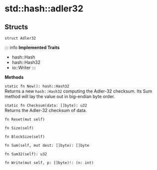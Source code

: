 # std:\:hash\::adler32

## Structs

```jule
struct Adler32
```

::: info
**Implemented Traits**
- hash::Hash
- hash::Hash32
- io::Writer
:::

**Methods**

`static fn New(): hash::Hash32`\
Returns a new `hash::Hash32` computing the Adler-32 checksum. Its Sum method will lay the value out in big-endian byte order.

`static fn Checksum(data: []byte): u32`\
Returns the Adler-32 checksum of data.

`fn Reset(mut self)`

`fn Size(self)`

`fn BlockSize(self)`

`fn Sum(self, mut dest: []byte): []byte`

`fn Sum32(self): u32`

`fn Write(mut self, p: []byte)!: (n: int)`
